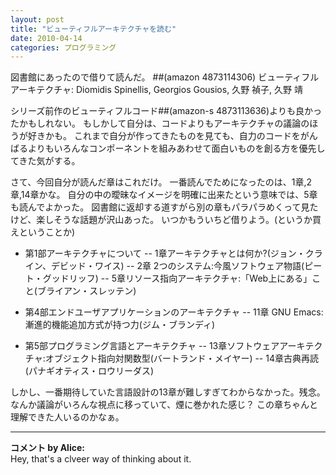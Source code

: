 ```yaml
---
layout: post
title: "ビューティフルアーキテクチャを読む"
date: 2010-04-14
categories: プログラミング
---
```

図書館にあったので借りて読んだ。
 ##(amazon 4873114306)  ビューティフルアーキテクチャ: Diomidis Spinellis, Georgios Gousios, 久野 禎子, 久野 靖

シリーズ前作のビューティフルコード##(amazon-s 4873113636)よりも良かったかもしれない。
もしかして自分は、コードよりもアーキテクチャの議論のほうが好きかも。
これまで自分が作ってきたものを見ても、自力のコードをがんばるよりもいろんなコンポーネントを組みあわせて面白いものを創る方を優先してきた気がする。

さて、今回自分が読んだ章はこれだけ。
一番読んでためになったのは、1章,2章,14章かな。
自分の中の曖昧なイメージを明確に出来たという意味では、5章も読んでよかった。
図書館に返却する道すがら別の章もパラパラめくって見たけど、楽しそうな話題が沢山あった。
いつかもういちど借りよう。(というか買えということか)

- 第1部アーキテクチャについて
-- 1章アーキテクチャとは何か?(ジョン・クライン、デビッド・ワイス)
-- 2章 2つのシステム:今風ソフトウェア物語(ピート・グッドリッフ)
-- 5章リソース指向アーキテクチャ:「Web上にある」こと(ブライアン・スレッテン)

- 第4部エンドユーザアプリケーションのアーキテクチャ
-- 11章 GNU Emacs:漸進的機能追加方式が持つ力(ジム・ブランディ)

- 第5部プログラミング言語とアーキテクチャ
-- 13章ソフトウェアアーキテクチャ:オブジェクト指向対関数型(バートランド・メイヤー)
-- 14章古典再読(パナギオティス・ロウリーダス)

しかし、一番期待していた言語設計の13章が難しすぎてわからなかった。残念。
なんか議論がいろんな視点に移っていて、煙に巻かれた感じ？
この章ちゃんと理解できた人いるのかなぁ。



---

**コメント by Alice:**  
Hey, that's a clveer way of thinking about it.
